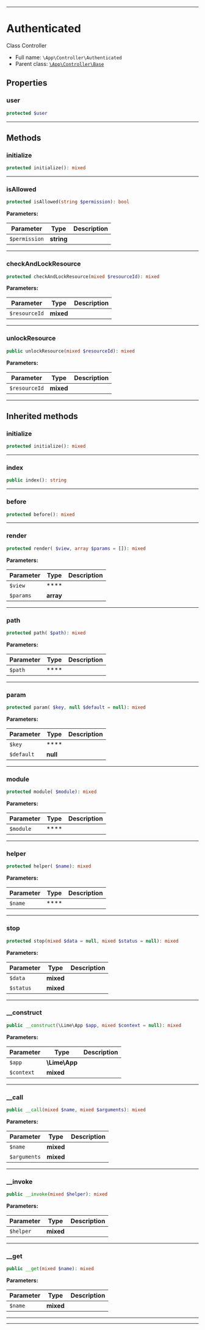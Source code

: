 ***

# Authenticated

Class Controller

* Full name: `\App\Controller\Authenticated`
* Parent class: [`\App\Controller\Base`](./Base.md)

## Properties

### user

```php
protected $user
```

***

## Methods

### initialize

```php
protected initialize(): mixed
```

***

### isAllowed

```php
protected isAllowed(string $permission): bool
```

**Parameters:**

| Parameter | Type | Description |
|-----------|------|-------------|
| `$permission` | **string** |  |

***

### checkAndLockResource

```php
protected checkAndLockResource(mixed $resourceId): mixed
```

**Parameters:**

| Parameter | Type | Description |
|-----------|------|-------------|
| `$resourceId` | **mixed** |  |

***

### unlockResource

```php
public unlockResource(mixed $resourceId): mixed
```

**Parameters:**

| Parameter | Type | Description |
|-----------|------|-------------|
| `$resourceId` | **mixed** |  |

***

## Inherited methods

### initialize

```php
protected initialize(): mixed
```

***

### index

```php
public index(): string
```

***

### before

```php
protected before(): mixed
```

***

### render

```php
protected render( $view, array $params = []): mixed
```

**Parameters:**

| Parameter | Type | Description |
|-----------|------|-------------|
| `$view` | **** |  |
| `$params` | **array** |  |

***

### path

```php
protected path( $path): mixed
```

**Parameters:**

| Parameter | Type | Description |
|-----------|------|-------------|
| `$path` | **** |  |

***

### param

```php
protected param( $key, null $default = null): mixed
```

**Parameters:**

| Parameter | Type | Description |
|-----------|------|-------------|
| `$key` | **** |  |
| `$default` | **null** |  |

***

### module

```php
protected module( $module): mixed
```

**Parameters:**

| Parameter | Type | Description |
|-----------|------|-------------|
| `$module` | **** |  |

***

### helper

```php
protected helper( $name): mixed
```

**Parameters:**

| Parameter | Type | Description |
|-----------|------|-------------|
| `$name` | **** |  |

***

### stop

```php
protected stop(mixed $data = null, mixed $status = null): mixed
```

**Parameters:**

| Parameter | Type | Description |
|-----------|------|-------------|
| `$data` | **mixed** |  |
| `$status` | **mixed** |  |

***

### __construct

```php
public __construct(\Lime\App $app, mixed $context = null): mixed
```

**Parameters:**

| Parameter | Type | Description |
|-----------|------|-------------|
| `$app` | **\Lime\App** |  |
| `$context` | **mixed** |  |

***

### __call

```php
public __call(mixed $name, mixed $arguments): mixed
```

**Parameters:**

| Parameter | Type | Description |
|-----------|------|-------------|
| `$name` | **mixed** |  |
| `$arguments` | **mixed** |  |

***

### __invoke

```php
public __invoke(mixed $helper): mixed
```

**Parameters:**

| Parameter | Type | Description |
|-----------|------|-------------|
| `$helper` | **mixed** |  |

***

### __get

```php
public __get(mixed $name): mixed
```

**Parameters:**

| Parameter | Type | Description |
|-----------|------|-------------|
| `$name` | **mixed** |  |

***


***

